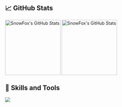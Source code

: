 ## :chart_with_upwards_trend: GitHub Stats
<img align="center" src="https://github-readme-stats.vercel.app/api/top-langs/?username=kwebdev225&theme=tokyonight&langs_count=4&title_color=fff&icon_color=79ff97&text_color=9f9f9f&bg_color=151515&layout=compact" alt="SnowFox's GitHub Stats" height="180px"/>

<img align="center" src="https://github-readme-stats.vercel.app/api?username=kwebdev225&show_icons=true&include_all_commits=true&line_height=27&count_private=true&title_color=fff&icon_color=79ff97&text_color=9f9f9f&bg_color=151515" alt="SnowFox's GitHub Stats" height="180px"/>

## 🔧 Skills and Tools
![](https://img.shields.io/badge/Language-TypeScript_!S-informational?style=flat&logo=typescript&logoColor=white&color=3bac3a)
